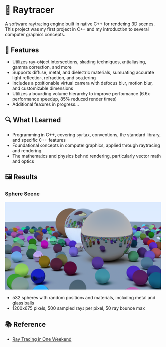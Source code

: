 # 🎥 Raytracer

A software raytracing engine built in native C++ for rendering 3D scenes. This project was my first project in C++ and my introduction to several computer graphics concepts.

## 📝 Features

- Utilizes ray-object intersections, shading techniques, antialiasing, gamma correction, and more
- Supports diffuse, metal, and dielectric materials, sumulating accurate light reflection, refraction, and scattering
- Includes a positionable virtual camera with defocus blur, motion blur, and customizable dimensions
- Utilizes a bounding volume hierarchy to improve performance (6.6x performance speedup, 85% reduced render times)
- Additional features in progress...

## 🔍 What I Learned

- Programming in C++, covering syntax, conventions, the standard library, and specific C++ features
- Foundational concepts in computer graphics, applied through raytracing and rendering
- The mathematics and physics behind rendering, particularly vector math and optics

## 🖼️ Results

### Sphere Scene

![Sphere Scene](./images/Sphere-Scene.png)

- 532 spheres with random positions and materials, including metal and glass balls
- 1200x675 pixels, 500 sampled rays per pixel, 50 ray bounce max

## 📚 Reference

- [Ray Tracing in One Weekend](https://raytracing.github.io/) 
